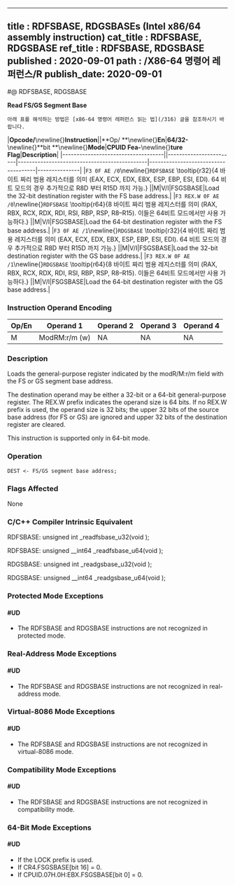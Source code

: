 ----------------------------
title : RDFSBASE, RDGSBASEs (Intel x86/64 assembly instruction)
cat_title : RDFSBASE, RDGSBASE
ref_title : RDFSBASE, RDGSBASE
published : 2020-09-01
path : /X86-64 명령어 레퍼런스/R
publish_date: 2020-09-01
----------------------------


#@ RDFSBASE, RDGSBASE

**Read FS/GS Segment Base**

```lec-info
아래 표를 해석하는 방법은 [x86-64 명령어 레퍼런스 읽는 법](/316) 글을 참조하시기 바랍니다.
```

|**Opcode/**\newline{}**Instruction**||**Op/ **\newline{}**En**|**64/32-**\newline{}**bit **\newline{}**Mode**|**CPUID Fea-**\newline{}**ture Flag**|**Description**|
|------------------------------------||------------------------|----------------------------------------------|-------------------------------------|---------------|
|`F3 0F AE /0`\newline{}`RDFSBASE` \tooltip{r32}{4 바이트 짜리 범용 레지스터를 의미 (EAX, ECX, EDX, EBX, ESP, EBP, ESI, EDI). 64 비트 모드의 경우 추가적으로 R8D 부터 R15D 까지 가능.} ||M|V/I|FSGSBASE|Load the 32-bit destination register with the FS base address.|
|`F3 REX.W 0F AE /0`\newline{}`RDFSBASE` \tooltip{r64}{8 바이트 짜리 범용 레지스터를 의미 (RAX, RBX, RCX, RDX, RDI, RSI, RBP, RSP, R8–R15). 이들은 64비트 모드에서만 사용 가능하다.} ||M|V/I|FSGSBASE|Load the 64-bit destination register with the FS base address.|
|`F3 0F AE /1`\newline{}`RDGSBASE` \tooltip{r32}{4 바이트 짜리 범용 레지스터를 의미 (EAX, ECX, EDX, EBX, ESP, EBP, ESI, EDI). 64 비트 모드의 경우 추가적으로 R8D 부터 R15D 까지 가능.} ||M|V/I|FSGSBASE|Load the 32-bit destination register with the GS base address.|
|`F3 REX.W 0F AE /1`\newline{}`RDGSBASE` \tooltip{r64}{8 바이트 짜리 범용 레지스터를 의미 (RAX, RBX, RCX, RDX, RDI, RSI, RBP, RSP, R8–R15). 이들은 64비트 모드에서만 사용 가능하다.} ||M|V/I|FSGSBASE|Load the 64-bit destination register with the GS base address.|
### Instruction Operand Encoding


|Op/En|Operand 1|Operand 2|Operand 3|Operand 4|
|-----|---------|---------|---------|---------|
|M|ModRM:r/m (w)|NA|NA|NA|
### Description


Loads the general-purpose register indicated by the modR/M:r/m field with the FS or GS segment base address.

The destination operand may be either a 32-bit or a 64-bit general-purpose register. The REX.W prefix indicates the operand size is 64 bits. If no REX.W prefix is used, the operand size is 32 bits; the upper 32 bits of the source base address (for FS or GS) are ignored and upper 32 bits of the destination register are cleared. 

This instruction is supported only in 64-bit mode.


### Operation

```info-verb
DEST <- FS/GS segment base address;
```
### Flags Affected


None

### C/C++ Compiler Intrinsic Equivalent


RDFSBASE: unsigned int _readfsbase_u32(void );

RDFSBASE:  unsigned __int64 _readfsbase_u64(void );

RDGSBASE:  unsigned int _readgsbase_u32(void );

RDGSBASE: unsigned __int64 _readgsbase_u64(void );


### Protected Mode Exceptions

#### #UD
* The RDFSBASE and RDGSBASE instructions are not recognized in protected mode.

### Real-Address Mode Exceptions

#### #UD
* The RDFSBASE and RDGSBASE instructions are not recognized in real-address mode.

### Virtual-8086 Mode Exceptions

#### #UD
* The RDFSBASE and RDGSBASE instructions are not recognized in virtual-8086 mode.

### Compatibility Mode Exceptions

#### #UD
* The RDFSBASE and RDGSBASE instructions are not recognized in compatibility mode.

### 64-Bit Mode Exceptions

#### #UD
* If the LOCK prefix is used.
* If CR4.FSGSBASE[bit 16] = 0.
* If CPUID.07H.0H:EBX.FSGSBASE[bit 0] = 0.

